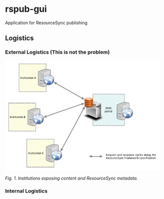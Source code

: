 # rspub-gui
Application for ResourceSync publishing

## Logistics

### External Logistics (This is not the problem)

![ResourceSync](img/resourcesync.png)

_Fig. 1. Institutions exposing content and ResourceSync metadata._

### Internal Logistics


